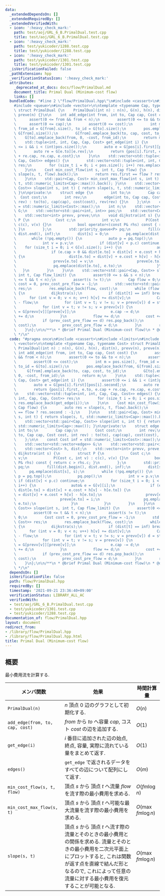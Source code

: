 ```yaml
---
data:
  _extendedDependsOn: []
  _extendedRequiredBy: []
  _extendedVerifiedWith:
  - icon: ':heavy_check_mark:'
    path: test/aoj/GRL_6_B.PrimalDual.test.cpp
    title: test/aoj/GRL_6_B.PrimalDual.test.cpp
  - icon: ':heavy_check_mark:'
    path: test/yukicoder/1288.test.cpp
    title: test/yukicoder/1288.test.cpp
  - icon: ':heavy_check_mark:'
    path: test/yukicoder/1301.test.cpp
    title: test/yukicoder/1301.test.cpp
  _isVerificationFailed: false
  _pathExtension: hpp
  _verificationStatusIcon: ':heavy_check_mark:'
  attributes:
    _deprecated_at_docs: docs/flow/PrimalDual.md
    document_title: Primal Dual (Minimum-cost flow)
    links: []
  bundledCode: "#line 2 \"flow/PrimalDual.hpp\"\n#include <cassert>\n#include <limits>\n\
    #include <queue>\n#include <vector>\n\ntemplate <typename Cap, typename Cost>\
    \ struct PrimalDual {\n    PrimalDual(int n) : n(n), G(n), h(n), dist(n), prevv(n),\
    \ preve(n) {}\n\n    int add_edge(int from, int to, Cap cap, Cost cost) {\n  \
    \      assert(0 <= from && from < n);\n        assert(0 <= to && to < n);\n  \
    \      assert(0 <= cap);\n        assert(0 <= cost);\n        int m = pos.size(),\
    \ from_id = G[from].size(), to_id = G[to].size();\n        pos.emplace_back(from,\
    \ G[from].size());\n        G[from].emplace_back(to, cap, cost, to_id);\n    \
    \    G[to].emplace_back(from, 0, -cost, from_id);\n        return m;\n    }\n\n\
    \    std::tuple<int, int, Cap, Cap, Cost> get_edge(int i) {\n        assert(0\
    \ <= i && i < (int)pos.size());\n        auto e = G[pos[i].first][pos[i].second];\n\
    \        auto re = G[e.to][e.rev];\n        return {pos[i].first, e.to, e.cap\
    \ + re.cap, re.cap, e.cost};\n    }\n\n    std::vector<std::tuple<int, int, Cap,\
    \ Cap, Cost>> edges() {\n        std::vector<std::tuple<int, int, Cap, Cap, Cost>>\
    \ res;\n        for (size_t i = 0; i < pos.size(); i++) res.emplace_back(get_edge(i));\n\
    \    }\n\n    Cost min_cost_flow(int s, int t, Cap flow) {\n        auto res =\
    \ slope(s, t, flow).back();\n        return res.first == flow ? res.second : -1;\n\
    \    }\n\n    std::pair<Cap, Cost> min_cost_max_flow(int s, int t) { return slope(s,\
    \ t, std::numeric_limits<Cap>::max()).back(); }\n\n    std::vector<std::pair<Cap,\
    \ Cost>> slope(int s, int t) { return slope(s, t, std::numeric_limits<Cap>::max());\
    \ }\n\nprivate:\n    struct edge {\n        int to;\n        Cap cap;\n      \
    \  Cost cost;\n        int rev;\n        edge(int to, Cap cap, Cost cost, int\
    \ rev) : to(to), cap(cap), cost(cost), rev(rev) {}\n    };\n\n    const Cost inf\
    \ = std::numeric_limits<Cost>::max();\n    int n;\n    std::vector<std::vector<edge>>\
    \ G;\n    std::vector<std::pair<int, int>> pos;\n    std::vector<Cost> h, dist;\n\
    \    std::vector<int> prevv, preve;\n\n    void dijkstra(int s) {\n        struct\
    \ P {\n            Cost c;\n            int v;\n            P(Cost c, int v) :\
    \ c(c), v(v) {}\n            bool operator<(const P& rhs) const { return c > rhs.c;\
    \ }\n        };\n        std::priority_queue<P> pq;\n        fill(dist.begin(),\
    \ dist.end(), inf);\n        dist[s] = 0;\n        pq.emplace(dist[s], s);\n \
    \       while (!pq.empty()) {\n            auto p = pq.top();\n            pq.pop();\n\
    \            int v = p.v;\n            if (dist[v] < p.c) continue;\n        \
    \    for (size_t i = 0; i < G[v].size(); i++) {\n                auto& e = G[v][i];\n\
    \                if (e.cap > 0 && dist[e.to] > dist[v] + e.cost + h[v] - h[e.to])\
    \ {\n                    dist[e.to] = dist[v] + e.cost + h[v] - h[e.to];\n   \
    \                 prevv[e.to] = v;\n                    preve[e.to] = i;\n   \
    \                 pq.emplace(dist[e.to], e.to);\n                }\n         \
    \   }\n        }\n    }\n\n    std::vector<std::pair<Cap, Cost>> slope(int s,\
    \ int t, Cap flow_limit) {\n        assert(0 <= s && s < n);\n        assert(0\
    \ <= t && t < n);\n        assert(s != t);\n        Cap flow = 0;\n        Cost\
    \ cost = 0, prev_cost_pre_flow = -1;\n        std::vector<std::pair<Cap, Cost>>\
    \ res;\n        res.emplace_back(flow, cost);\n        while (flow < flow_limit)\
    \ {\n            dijkstra(s);\n            if (dist[t] == inf) break;\n      \
    \      for (int v = 0; v < n; v++) h[v] += dist[v];\n            Cap d = flow_limit\
    \ - flow;\n            for (int v = t; v != s; v = prevv[v]) d = std::min(d, G[prevv[v]][preve[v]].cap);\n\
    \            for (int v = t; v != s; v = prevv[v]) {\n                auto& e\
    \ = G[prevv[v]][preve[v]];\n                e.cap -= d;\n                G[v][e.rev].cap\
    \ += d;\n            }\n            flow += d;\n            cost += d * h[t];\n\
    \            if (prev_cost_pre_flow == d) res.pop_back();\n            res.emplace_back(flow,\
    \ cost);\n            prev_cost_pre_flow = d;\n        }\n        return res;\n\
    \    }\n};\n\n/**\n * @brief Primal Dual (Minimum-cost flow)\n * @docs docs/flow/PrimalDual.md\n\
    \ */\n"
  code: "#pragma once\n#include <cassert>\n#include <limits>\n#include <queue>\n#include\
    \ <vector>\n\ntemplate <typename Cap, typename Cost> struct PrimalDual {\n   \
    \ PrimalDual(int n) : n(n), G(n), h(n), dist(n), prevv(n), preve(n) {}\n\n   \
    \ int add_edge(int from, int to, Cap cap, Cost cost) {\n        assert(0 <= from\
    \ && from < n);\n        assert(0 <= to && to < n);\n        assert(0 <= cap);\n\
    \        assert(0 <= cost);\n        int m = pos.size(), from_id = G[from].size(),\
    \ to_id = G[to].size();\n        pos.emplace_back(from, G[from].size());\n   \
    \     G[from].emplace_back(to, cap, cost, to_id);\n        G[to].emplace_back(from,\
    \ 0, -cost, from_id);\n        return m;\n    }\n\n    std::tuple<int, int, Cap,\
    \ Cap, Cost> get_edge(int i) {\n        assert(0 <= i && i < (int)pos.size());\n\
    \        auto e = G[pos[i].first][pos[i].second];\n        auto re = G[e.to][e.rev];\n\
    \        return {pos[i].first, e.to, e.cap + re.cap, re.cap, e.cost};\n    }\n\
    \n    std::vector<std::tuple<int, int, Cap, Cap, Cost>> edges() {\n        std::vector<std::tuple<int,\
    \ int, Cap, Cap, Cost>> res;\n        for (size_t i = 0; i < pos.size(); i++)\
    \ res.emplace_back(get_edge(i));\n    }\n\n    Cost min_cost_flow(int s, int t,\
    \ Cap flow) {\n        auto res = slope(s, t, flow).back();\n        return res.first\
    \ == flow ? res.second : -1;\n    }\n\n    std::pair<Cap, Cost> min_cost_max_flow(int\
    \ s, int t) { return slope(s, t, std::numeric_limits<Cap>::max()).back(); }\n\n\
    \    std::vector<std::pair<Cap, Cost>> slope(int s, int t) { return slope(s, t,\
    \ std::numeric_limits<Cap>::max()); }\n\nprivate:\n    struct edge {\n       \
    \ int to;\n        Cap cap;\n        Cost cost;\n        int rev;\n        edge(int\
    \ to, Cap cap, Cost cost, int rev) : to(to), cap(cap), cost(cost), rev(rev) {}\n\
    \    };\n\n    const Cost inf = std::numeric_limits<Cost>::max();\n    int n;\n\
    \    std::vector<std::vector<edge>> G;\n    std::vector<std::pair<int, int>> pos;\n\
    \    std::vector<Cost> h, dist;\n    std::vector<int> prevv, preve;\n\n    void\
    \ dijkstra(int s) {\n        struct P {\n            Cost c;\n            int\
    \ v;\n            P(Cost c, int v) : c(c), v(v) {}\n            bool operator<(const\
    \ P& rhs) const { return c > rhs.c; }\n        };\n        std::priority_queue<P>\
    \ pq;\n        fill(dist.begin(), dist.end(), inf);\n        dist[s] = 0;\n  \
    \      pq.emplace(dist[s], s);\n        while (!pq.empty()) {\n            auto\
    \ p = pq.top();\n            pq.pop();\n            int v = p.v;\n           \
    \ if (dist[v] < p.c) continue;\n            for (size_t i = 0; i < G[v].size();\
    \ i++) {\n                auto& e = G[v][i];\n                if (e.cap > 0 &&\
    \ dist[e.to] > dist[v] + e.cost + h[v] - h[e.to]) {\n                    dist[e.to]\
    \ = dist[v] + e.cost + h[v] - h[e.to];\n                    prevv[e.to] = v;\n\
    \                    preve[e.to] = i;\n                    pq.emplace(dist[e.to],\
    \ e.to);\n                }\n            }\n        }\n    }\n\n    std::vector<std::pair<Cap,\
    \ Cost>> slope(int s, int t, Cap flow_limit) {\n        assert(0 <= s && s < n);\n\
    \        assert(0 <= t && t < n);\n        assert(s != t);\n        Cap flow =\
    \ 0;\n        Cost cost = 0, prev_cost_pre_flow = -1;\n        std::vector<std::pair<Cap,\
    \ Cost>> res;\n        res.emplace_back(flow, cost);\n        while (flow < flow_limit)\
    \ {\n            dijkstra(s);\n            if (dist[t] == inf) break;\n      \
    \      for (int v = 0; v < n; v++) h[v] += dist[v];\n            Cap d = flow_limit\
    \ - flow;\n            for (int v = t; v != s; v = prevv[v]) d = std::min(d, G[prevv[v]][preve[v]].cap);\n\
    \            for (int v = t; v != s; v = prevv[v]) {\n                auto& e\
    \ = G[prevv[v]][preve[v]];\n                e.cap -= d;\n                G[v][e.rev].cap\
    \ += d;\n            }\n            flow += d;\n            cost += d * h[t];\n\
    \            if (prev_cost_pre_flow == d) res.pop_back();\n            res.emplace_back(flow,\
    \ cost);\n            prev_cost_pre_flow = d;\n        }\n        return res;\n\
    \    }\n};\n\n/**\n * @brief Primal Dual (Minimum-cost flow)\n * @docs docs/flow/PrimalDual.md\n\
    \ */\n"
  dependsOn: []
  isVerificationFile: false
  path: flow/PrimalDual.hpp
  requiredBy: []
  timestamp: '2021-09-21 23:36:40+09:00'
  verificationStatus: LIBRARY_ALL_AC
  verifiedWith:
  - test/aoj/GRL_6_B.PrimalDual.test.cpp
  - test/yukicoder/1301.test.cpp
  - test/yukicoder/1288.test.cpp
documentation_of: flow/PrimalDual.hpp
layout: document
redirect_from:
- /library/flow/PrimalDual.hpp
- /library/flow/PrimalDual.hpp.html
title: Primal Dual (Minimum-cost flow)
---
```

## 概要
最小費用流を計算する.

| メンバ関数                      | 効果                                                                                                                                                                                                                                               | 時間計算量         |
| ------------------------------- | -------------------------------------------------------------------------------------------------------------------------------------------------------------------------------------------------------------------------------------------------- | ------------------ |
| `PrimalDual(n)`                 | $n$ 頂点 0 辺のグラフとして初期化する.                                                                                                                                                                                                             | $O(n)$             |
| `add_edge(from, to, cap, cost)` | $from$ から $to$ へ容量 $cap$, コスト $cost$ の辺を追加する.                                                                                                                                                                                       | $O(1)$             |
| `get_edge(i)`                   | $i$ 番目に追加された辺の始点, 終点, 容量, 実際に流れている量をまとめて返す.                                                                                                                                                                        | $O(1)$             |
| `edges()`                       | `get_edge` で返されるデータをすべての辺について配列にして返す.                                                                                                                                                                                     | $O(m)$             |
| `min_cost_flow(s, t, flow)`     | 頂点 $s$ から 頂点 $t$ へ流量 $flow$ を流す際の最小費用を求める.                                                                                                                                                                                   | $O(fm \log n)$     |
| `min_cost_max_flow(s, t)`       | 頂点 $s$ から 頂点 $t$ へ可能な最大流量を流す際の最小費用を求める.                                                                                                                                                                                 | $O(\max fm\log n)$ |
| `slope(s, t)`                   | 頂点 $s$ から 頂点 $t$ へ流す際の流量とそのときの最小費用との関係を求める. 流量とそのときの最小費用を二次元平面上にプロットすると, これは関数が返す点を直線で結んだ形となるので, これによって任意の流量に対する最小費用を復元することが可能となる. | $O(\max fm\log n)$ |

